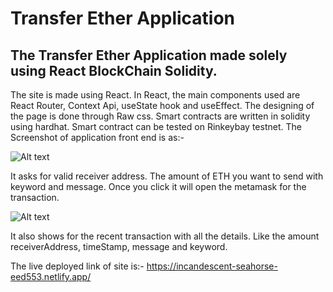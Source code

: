 # Transfer Ether Application 
## The Transfer Ether Application made solely using React BlockChain Solidity. 

The site is made using React. In React, the main components used are React Router, Context Api, useState hook and useEffect. The designing of the page is done through Raw css. Smart contracts are written in solidity using hardhat. Smart contract can be tested on Rinkeybay testnet. The Screenshot of application front end is as:-

![Alt text](https://i.postimg.cc/2yWxvjQ6/Screenshot-2022-07-18-at-12-00-39-PM.png)

It asks for valid receiver address. The amount of ETH you want to send with keyword and message. Once you click it will open the metamask for the transaction.

![Alt text](https://i.postimg.cc/85Qcc1zw/Screenshot-2022-07-18-at-12-00-56-PM.png)

It also shows for the recent transaction with all the details. Like the amount receiverAddress, timeStamp, message and keyword.

The live deployed link of site is:-
https://incandescent-seahorse-eed553.netlify.app/

